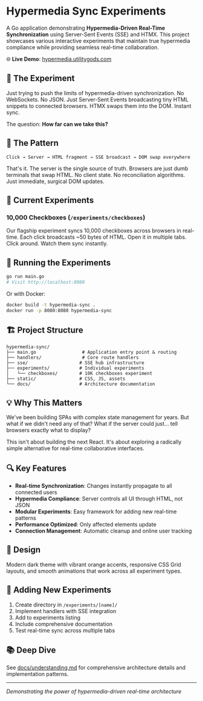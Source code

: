 # Hypermedia Sync Experiments

A Go application demonstrating **Hypermedia-Driven Real-Time Synchronization** using Server-Sent Events (SSE) and HTMX. This project showcases various interactive experiments that maintain true hypermedia compliance while providing seamless real-time collaboration.

🌐 **Live Demo**: [hypermedia.utilitygods.com](https://hypermedia.utilitygods.com)

## 🎯 The Experiment

Just trying to push the limits of hypermedia-driven synchronization. No WebSockets. No JSON. Just Server-Sent Events broadcasting tiny HTML snippets to connected browsers. HTMX swaps them into the DOM. Instant sync.

The question: **How far can we take this?**

## 🔄 The Pattern

```
Click → Server → HTML fragment → SSE broadcast → DOM swap everywhere
```

That's it. The server is the single source of truth. Browsers are just dumb terminals that swap HTML. No client state. No reconciliation algorithms. Just immediate, surgical DOM updates.

## 🧪 Current Experiments

### 10,000 Checkboxes (`/experiments/checkboxes`)
Our flagship experiment syncs 10,000 checkboxes across browsers in real-time. Each click broadcasts ~50 bytes of HTML. Open it in multiple tabs. Click around. Watch them sync instantly.

## 🚀 Running the Experiments

```bash
go run main.go
# Visit http://localhost:8080
```

Or with Docker:
```bash
docker build -t hypermedia-sync .
docker run -p 8080:8080 hypermedia-sync
```

## 🏗️ Project Structure

```
hypermedia-sync/
├── main.go                 # Application entry point & routing
├── handlers/               # Core route handlers
├── sse/                   # SSE hub infrastructure  
├── experiments/           # Individual experiments
│   └── checkboxes/        # 10K checkboxes experiment
├── static/                # CSS, JS, assets
└── docs/                  # Architecture documentation
```

## 💡 Why This Matters

We've been building SPAs with complex state management for years. But what if we didn't need any of that? What if the server could just... tell browsers exactly what to display?

This isn't about building the next React. It's about exploring a radically simple alternative for real-time collaborative interfaces.

## 🔍 Key Features

- **Real-time Synchronization**: Changes instantly propagate to all connected users
- **Hypermedia Compliance**: Server controls all UI through HTML, not JSON
- **Modular Experiments**: Easy framework for adding new real-time patterns
- **Performance Optimized**: Only affected elements update
- **Connection Management**: Automatic cleanup and online user tracking

## 🎨 Design

Modern dark theme with vibrant orange accents, responsive CSS Grid layouts, and smooth animations that work across all experiment types.

## 🔮 Adding New Experiments

1. Create directory in `/experiments/[name]/`
2. Implement handlers with SSE integration
3. Add to experiments listing
4. Include comprehensive documentation
5. Test real-time sync across multiple tabs

## 📚 Deep Dive

See [docs/understanding.md](docs/understanding.md) for comprehensive architecture details and implementation patterns.

---

*Demonstrating the power of hypermedia-driven real-time architecture*
